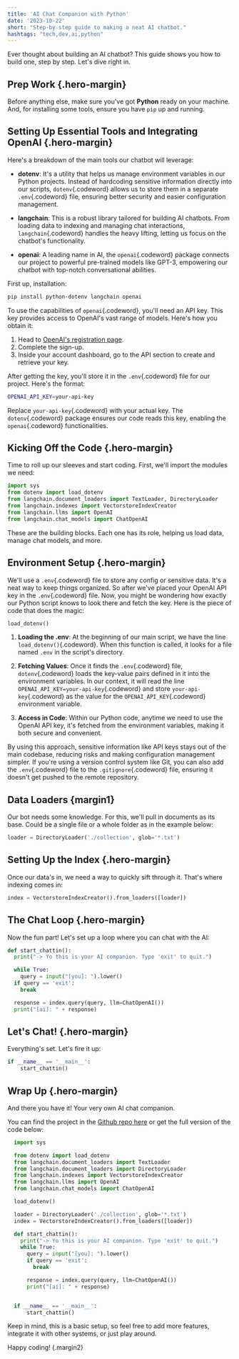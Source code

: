 ```yaml
---
title: 'AI Chat Companion with Python'
date: '2023-10-22'
short: "Step-by-step guide to making a neat AI chatbot."
hashtags: "tech,dev,ai,python"
---
```


Ever thought about building an AI chatbot? This guide shows you how to build one, step by step. Let's dive right in.

## **Prep Work** {.hero-margin}

Before anything else, make sure you've got **Python** ready on your machine. And, for installing some tools, ensure you have `pip` up and running.

## **Setting Up Essential Tools and Integrating OpenAI** {.hero-margin}

Here's a breakdown of the main tools our chatbot will leverage:

- **dotenv**: It's a utility that helps us manage environment variables in our Python projects. Instead of hardcoding sensitive information directly into our scripts, `dotenv`{.codeword} allows us to store them in a separate `.env`{.codeword} file, ensuring better security and easier configuration management.

- **langchain**: This is a robust library tailored for building AI chatbots. From loading data to indexing and managing chat interactions, `langchain`{.codeword} handles the heavy lifting, letting us focus on the chatbot's functionality.

- **openai**: A leading name in AI, the `openai`{.codeword} package connects our project to powerful pre-trained models like GPT-3, empowering our chatbot with top-notch conversational abilities.

First up, installation:

```bash
pip install python-dotenv langchain openai
```

To use the capabilities of `openai`{.codeword}, you'll need an API key. This key provides access to OpenAI's vast range of models. Here's how you obtain it:

1. Head to [OpenAI's registration page](https://beta.openai.com/signup/).
2. Complete the sign-up.
3. Inside your account dashboard, go to the API section to create and retrieve your key.

After getting the key, you'll store it in the `.env`{.codeword} file for our project. Here's the format:

```bash
OPENAI_API_KEY=your-api-key
```

Replace `your-api-key`{.codeword} with your actual key. The `dotenv`{.codeword} package ensures our code reads this key, enabling the `openai`{.codeword} functionalities.

## **Kicking Off the Code** {.hero-margin}

Time to roll up our sleeves and start coding. First, we'll import the modules we need:

```python
import sys
from dotenv import load_dotenv
from langchain.document_loaders import TextLoader, DirectoryLoader
from langchain.indexes import VectorstoreIndexCreator
from langchain.llms import OpenAI
from langchain.chat_models import ChatOpenAI
```

These are the building blocks. Each one has its role, helping us load data, manage chat models, and more.

## **Environment Setup** {.hero-margin}

We'll use a `.env`{.codeword} file to store any config or sensitive data. It's a neat way to keep things organized.
So after we've placed your OpenAI API key in the `.env`{.codeword} file. Now, you might be wondering how exactly our Python script knows to look there and fetch the key. Here is the piece of code that does the magic:

```python
load_dotenv()
```

1. **Loading the .env**: At the beginning of our main script, we have the line `load_dotenv()`{.codeword}. When this function is called, it looks for a file named `.env` in the script's directory.

2. **Fetching Values**: Once it finds the `.env`{.codeword} file, `dotenv`{.codeword} loads the key-value pairs defined in it into the environment variables. In our context, it will read the line `OPENAI_API_KEY=your-api-key`{.codeword} and store `your-api-key`{.codeword} as the value for the `OPENAI_API_KEY`{.codeword} environment variable.

3. **Access in Code**: Within our Python code, anytime we need to use the OpenAI API key, it's fetched from the environment variables, making it both secure and convenient.

By using this approach, sensitive information like API keys stays out of the main codebase, reducing risks and making configuration management simpler. If you're using a version control system like Git, you can also add the `.env`{.codeword} file to the `.gitignore`{.codeword} file, ensuring it doesn't get pushed to the remote repository.

## **Data Loaders** {margin1}

Our bot needs some knowledge. For this, we'll pull in documents as its base. Could be a single file or a whole folder as in the example below:

```python
loader = DirectoryLoader('./collection', glob='*.txt')
``` 

## **Setting Up the Index** {.hero-margin}

Once our data's in, we need a way to quickly sift through it. That's where indexing comes in:

```python
index = VectorstoreIndexCreator().from_loaders([loader])
```

## **The Chat Loop** {.hero-margin}

Now the fun part! Let's set up a loop where you can chat with the AI:

```python
def start_chattin():
  print("-> Yo this is your AI companion. Type 'exit' to quit.")

  while True:
    query = input("[you]: ").lower()
  if query == 'exit':
    break

  response = index.query(query, llm=ChatOpenAI())
  print("[ai]: " + response)
```

## **Let's Chat!** {.hero-margin}

Everything's set. Let's fire it up:

```python
if __name__ == '__main__':
    start_chattin()
```

## **Wrap Up** {.hero-margin}

And there you have it! Your very own AI chat companion. 


You can find the project in the [Github repo here](https://github.com/syntax-punk/ai-companion) or get the full version of the code below:

```python
  import sys

  from dotenv import load_dotenv
  from langchain.document_loaders import TextLoader
  from langchain.document_loaders import DirectoryLoader
  from langchain.indexes import VectorstoreIndexCreator
  from langchain.llms import OpenAI
  from langchain.chat_models import ChatOpenAI

  load_dotenv()

  loader = DirectoryLoader('./collection', glob='*.txt')
  index = VectorstoreIndexCreator().from_loaders([loader])

  def start_chattin():
    print("-> Yo this is your AI companion. Type 'exit' to quit.")
    while True:
      query = input("[you]: ").lower()
      if query == 'exit':
        break

      response = index.query(query, llm=ChatOpenAI())
      print("[ai]: " + response)


  if __name__ == '__main__':
      start_chattin()
```

Keep in mind, this is a basic setup, so feel free to add more features, integrate it with other systems, or just play around.

Happy coding! {.margin2}
